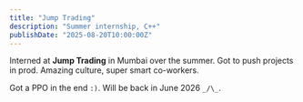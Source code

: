 ```yaml
---
title: "Jump Trading"
description: "Summer internship, C++"
publishDate: "2025-08-20T10:00:00Z"
---
```


Interned at **Jump Trading** in Mumbai over the summer. Got to push projects in prod. Amazing culture, super smart co-workers.  

Got a PPO in the end `:)`. Will be back in June 2026 `_/\_`.

